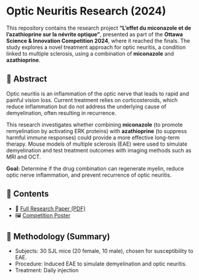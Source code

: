 # Optic Neuritis Research (2024)

This repository contains the research project **“L’effet du miconazole et de l’azathioprine sur la névrite optique”**, presented as part of the **Ottawa Science & Innovation Competition 2024**, where it reached the finals. The study explores a novel treatment approach for optic neuritis, a condition linked to multiple sclerosis, using a combination of **miconazole** and **azathioprine**.

## 📄 Abstract
Optic neuritis is an inflammation of the optic nerve that leads to rapid and painful vision loss. Current treatment relies on corticosteroids, which reduce inflammation but do not address the underlying cause of demyelination, often resulting in recurrence.  

This research investigates whether combining **miconazole** (to promote remyelination by activating ERK proteins) with **azathioprine** (to suppress harmful immune responses) could provide a more effective long-term therapy. Mouse models of multiple sclerosis (EAE) were used to simulate demyelination and test treatment outcomes with imaging methods such as MRI and OCT.

**Goal:** Determine if the drug combination can regenerate myelin, reduce optic nerve inflammation, and prevent recurrence of optic neuritis.

## 📂 Contents
- 📄 [Full Research Paper (PDF)](./research-paper.pdf)  
- 🖼️ [Competition Poster](./competition-poster.jpg)  

## 🧪 Methodology (Summary)
- Subjects: 30 SJL mice (20 female, 10 male), chosen for susceptibility to EAE.  
- Procedure: Induced EAE to simulate demyelination and optic neuritis.  
- Treatment: Daily injection
